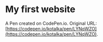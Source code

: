 # My first website

A Pen created on CodePen.io. Original URL: [https://codepen.io/kotalka/pen/LYNqWZO](https://codepen.io/kotalka/pen/LYNqWZO).


